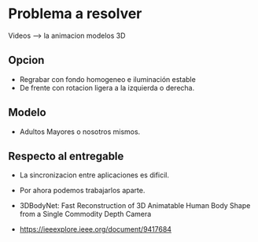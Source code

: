 # Problema a resolver

Videos --> la animacion modelos 3D

## Opcion

- Regrabar con fondo homogeneo e iluminación estable
- De frente con rotacion ligera a la izquierda o derecha.

## Modelo

- Adultos Mayores o nosotros mismos.

## Respecto al entregable

- La sincronizacion entre aplicaciones es dificil.
- Por ahora podemos trabajarlos aparte.

- 3DBodyNet: Fast Reconstruction of 3D Animatable Human Body Shape from a Single Commodity Depth Camera
- https://ieeexplore.ieee.org/document/9417684